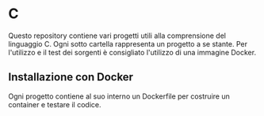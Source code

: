 # C
Questo repository contiene vari progetti utili alla comprensione del
linguaggio C. Ogni sotto cartella rappresenta un progetto a se stante.
Per l'utilizzo e il test dei sorgenti è consigliato l'utilizzo di una 
immagine Docker.

## Installazione con Docker 
Ogni progetto contiene al suo interno un Dockerfile per costruire un container e testare il codice.
